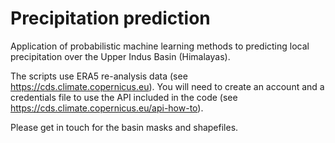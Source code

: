 #  Precipitation prediction

Application of probabilistic machine learning methods to predicting local precipitation over the Upper Indus Basin (Himalayas).

The scripts use ERA5 re-analysis data (see <https://cds.climate.copernicus.eu>). You will need to create an account and a credentials file to use the API included in the code (see <https://cds.climate.copernicus.eu/api-how-to>).

Please get in touch for the basin masks and shapefiles.
